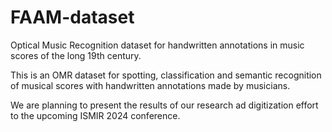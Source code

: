 # FAAM-dataset
Optical Music Recognition dataset for handwritten annotations in music scores of the long 19th century.

This is an OMR dataset for spotting, classification and semantic recognition of musical scores with handwritten annotations made by musicians.

We are planning to present the results of our research ad digitization effort to the upcoming ISMIR 2024 conference.


